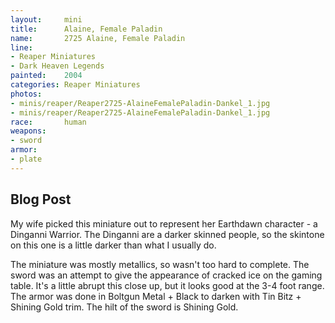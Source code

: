 ```yaml
---
layout:     mini
title:      Alaine, Female Paladin
name:       2725 Alaine, Female Paladin
line:       
- Reaper Miniatures 
- Dark Heaven Legends
painted:    2004
categories: Reaper Miniatures
photos: 
- minis/reaper/Reaper2725-AlaineFemalePaladin-Dankel_1.jpg
- minis/reaper/Reaper2725-AlaineFemalePaladin-Dankel_1.jpg
race:       human
weapons:    
- sword
armor:      
- plate
---
```


## Blog Post

My wife picked this miniature out to represent her Earthdawn character - a Dinganni Warrior. The Dinganni are a darker skinned people, so the skintone on this one is a little darker than what I usually do.
 
The miniature was mostly metallics, so wasn't too hard to complete. The sword was an attempt to give the appearance of cracked ice on the gaming table. It's a little abrupt this close up, but it looks good at the 3-4 foot range. The armor was done in Boltgun Metal + Black to darken with Tin Bitz + Shining Gold trim. The hilt of the sword is Shining Gold.
